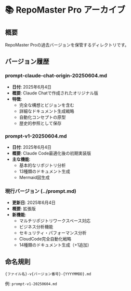 # 📚 RepoMaster Pro アーカイブ

## 概要
RepoMaster Proの過去バージョンを保管するディレクトリです。

## バージョン履歴

### prompt-claude-chat-origin-20250604.md
- **日付**: 2025年6月4日
- **概要**: Claude Chatで作成されたオリジナル版
- **特徴**:
  - 完全な構想とビジョンを含む
  - 詳細なドキュメント生成戦略
  - 自動化コンセプトの原型
  - 歴史的参照として保存

### prompt-v1-20250604.md
- **日付**: 2025年6月4日
- **概要**: Claude Code最適化後の初期実装版
- **主な機能**: 
  - 基本的なリポジトリ分析
  - 13種類のドキュメント生成
  - Mermaid図生成

### 現行バージョン (../prompt.md)
- **更新日**: 2025年6月4日
- **概要**: 拡張版
- **新機能**:
  - マルチリポジトリワークスペース対応
  - ビジネス分析機能
  - セキュリティ・パフォーマンス分析
  - CloudCode完全自動化戦略
  - 14種類のドキュメント生成（+1追加）

## 命名規則
```
{ファイル名}-v{バージョン番号}-{YYYYMMDD}.md
```

例: `prompt-v1-20250604.md`